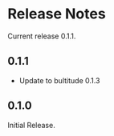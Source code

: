 # Release Notes

Current release 0.1.1.

## 0.1.1

- Update to bultitude 0.1.3

## 0.1.0

Initial Release.
